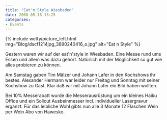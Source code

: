 ```yaml
---
title: "Eat'n'Style Wiesbaden"
date: 2008-05-18 13:25
categories: 
- Events
---
```

{% include wetty/picture_left.html img="Blog/dscf1214jpg_3890240416_o.jpg" alt="Eat n Style" %}

Gestern waren wir auf der eat'n'style in Wiesbaden. Eine Messe rund ums Essen und allem was dazu gehört. Natürlich mit der Möglichkeit so gut wie alles probieren zu können.

Am Samstag gaben Tim Mälzer und Johann Lafer in den Kochshows ihr bestes. Alexander Hermann war leider nur Freitag und Sonntag mit seiner Kochshow zu Gast. Klar daß wir mit Johann Lafer ein Bild haben wollten.

Bei 10% Messerabatt wurde die Messerausrüstung um ein kleines Haiku Office und ein Solicut Ausbeinmesser incl. individueller Lasergravur ergänzt. Für das leibliche Wohl gibts nun alle 3 Monate 12 Flaschen Wein per Wein Abo von Hawesko.